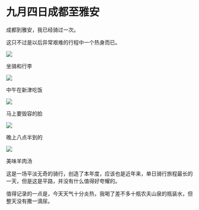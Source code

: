 # 九月四日成都至雅安

成都到雅安，我已经骑过一次。

这只不过是以后异常艰难的行程中一个热身而已。

![](https://ridemypic.oss-cn-chengdu.aliyuncs.com/rideimg/2616645-5ab2704bf40917ad.jpg)

坐骑和行李

![](https://ridemypic.oss-cn-chengdu.aliyuncs.com/rideimg/2616645-6439de277ab82ca6.jpg)  

中午在新津吃饭

![](https://ridemypic.oss-cn-chengdu.aliyuncs.com/rideimg/2616645-a05e9c60626f3b06.jpg)  

马上要毁容的脸

![](https://ridemypic.oss-cn-chengdu.aliyuncs.com/rideimg/2616645-6e2d61c9046558be.jpg)  

晚上八点半到的

![](https://ridemypic.oss-cn-chengdu.aliyuncs.com/rideimg/2616645-87c742887b800d7b.jpg)  

美味羊肉汤

这是一场平淡无奇的骑行，创造了本年度，应该也是近年来，单日骑行旅程最长的一天，但是这是平路，并没有什么值得好夸耀的。

值得记录的一点是，今天天气十分炎热，我喝了差不多十瓶农夫山泉的瓶装水，但整天没有撒一滴尿。
